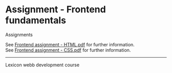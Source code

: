 # Assignment - Frontend fundamentals

Assignments

See [Frontend assignment - HTML.pdf](./Frontend%20assignment%20-%20HTML.pdf) for further information.<br>
See [Frontend assignment - CSS.pdf](./Frontend%20assignment%20-%CSS.pdf) for further information.

---
Lexicon webb development course